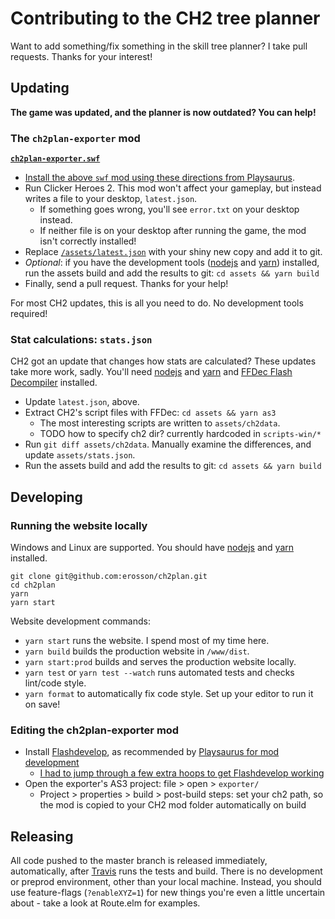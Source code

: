 # Contributing to the CH2 tree planner

Want to add something/fix something in the skill tree planner? I take pull requests. Thanks for your interest!

## Updating

**The game was updated, and the planner is now outdated? You can help!**

### The `ch2plan-exporter` mod

**[`ch2plan-exporter.swf`](/exporter/bin/ch2plan-exporter.swf)**

- [Install the above `swf` mod using these directions from Playsaurus](https://www.clickerheroes2.com/installing_mods.php).
- Run Clicker Heroes 2. This mod won't affect your gameplay, but instead writes a file to your desktop, `latest.json`.
  - If something goes wrong, you'll see `error.txt` on your desktop instead.
  - If neither file is on your desktop after running the game, the mod isn't correctly installed!
- Replace [`/assets/latest.json`](/assets/latest.json) with your shiny new copy and add it to git.
- _Optional_: if you have the development tools ([nodejs](https://nodejs.org/en/download/) and [yarn](https://classic.yarnpkg.com/en/docs/install/)) installed, run the assets build and add the results to git: `cd assets && yarn build`
- Finally, send a pull request. Thanks for your help!

For most CH2 updates, this is all you need to do. No development tools required!

### Stat calculations: `stats.json`

CH2 got an update that changes how stats are calculated? These updates take more work, sadly. You'll need [nodejs](https://nodejs.org/en/download/) and [yarn](https://classic.yarnpkg.com/en/docs/install/) and [FFDec Flash Decompiler](https://github.com/jindrapetrik/jpexs-decompiler/releases) installed.

- Update `latest.json`, above.
- Extract CH2's script files with FFDec: `cd assets && yarn as3`
  - The most interesting scripts are written to `assets/ch2data`.
  - TODO how to specify ch2 dir? currently hardcoded in `scripts-win/*`
- Run `git diff assets/ch2data`. Manually examine the differences, and update `assets/stats.json`.
- Run the assets build and add the results to git: `cd assets && yarn build`

## Developing

### Running the website locally

Windows and Linux are supported. You should have [nodejs](https://nodejs.org/en/download/) and [yarn](https://classic.yarnpkg.com/en/docs/install/) installed.

    git clone git@github.com:erosson/ch2plan.git
    cd ch2plan
    yarn
    yarn start

Website development commands:

- `yarn start` runs the website. I spend most of my time here.
- `yarn build` builds the production website in `/www/dist`.
- `yarn start:prod` builds and serves the production website locally.
- `yarn test` or `yarn test --watch` runs automated tests and checks lint/code style.
- `yarn format` to automatically fix code style. Set up your editor to run it on save!

### Editing the ch2plan-exporter mod

- Install [Flashdevelop](https://www.flashdevelop.org/), as recommended by [Playsaurus for mod development](https://www.clickerheroes2.com/creating_mods.php)
  - [I had to jump through a few extra hoops to get Flashdevelop working](https://www.flashdevelop.org/community/viewtopic.php?p=55977)
- Open the exporter's AS3 project: file > open > `exporter/`
  - Project > properties > build > post-build steps: set your ch2 path, so the mod is copied to your CH2 mod folder automatically on build

## Releasing

All code pushed to the master branch is released immediately, automatically, after [Travis](https://travis-ci.org/erosson/ch2plan) runs the tests and build. There is no development or preprod environment, other than your local machine. Instead, you should use feature-flags (`?enableXYZ=1`) for new things you're even a little uncertain about - take a look at Route.elm for examples.
